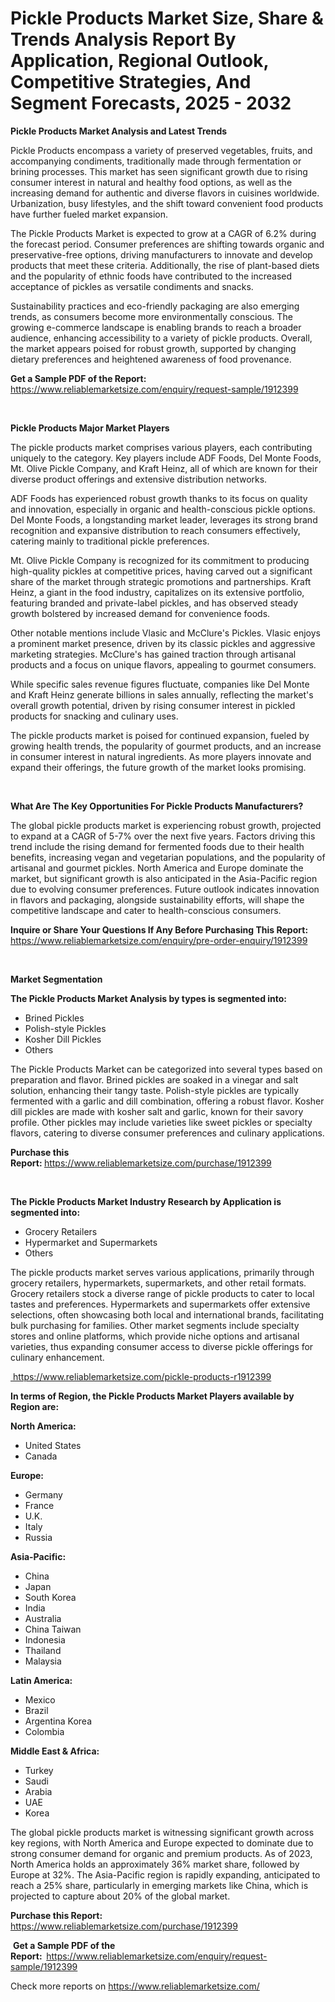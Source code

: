 <p><h1>Pickle Products Market Size, Share & Trends Analysis Report By Application, Regional Outlook, Competitive Strategies, And Segment Forecasts, 2025 - 2032</h1></p><p><strong>Pickle Products Market Analysis and Latest Trends</strong></p>
<p><p>Pickle Products encompass a variety of preserved vegetables, fruits, and accompanying condiments, traditionally made through fermentation or brining processes. This market has seen significant growth due to rising consumer interest in natural and healthy food options, as well as the increasing demand for authentic and diverse flavors in cuisines worldwide. Urbanization, busy lifestyles, and the shift toward convenient food products have further fueled market expansion.</p><p>The Pickle Products Market is expected to grow at a CAGR of 6.2% during the forecast period. Consumer preferences are shifting towards organic and preservative-free options, driving manufacturers to innovate and develop products that meet these criteria. Additionally, the rise of plant-based diets and the popularity of ethnic foods have contributed to the increased acceptance of pickles as versatile condiments and snacks. </p><p>Sustainability practices and eco-friendly packaging are also emerging trends, as consumers become more environmentally conscious. The growing e-commerce landscape is enabling brands to reach a broader audience, enhancing accessibility to a variety of pickle products. Overall, the market appears poised for robust growth, supported by changing dietary preferences and heightened awareness of food provenance.</p></p>
<p><strong>Get a Sample PDF of the Report:&nbsp;</strong> <a href="https://www.reliablemarketsize.com/enquiry/request-sample/1912399?utm_campaign=2941&utm_medium=2&utm_source=Github&utm_content=ia&utm_term=07042025&utm_id=pickle-products">https://www.reliablemarketsize.com/enquiry/request-sample/1912399</a></p>
<p>&nbsp;</p>
<p><strong>Pickle Products Major Market Players</strong></p>
<p><p>The pickle products market comprises various players, each contributing uniquely to the category. Key players include ADF Foods, Del Monte Foods, Mt. Olive Pickle Company, and Kraft Heinz, all of which are known for their diverse product offerings and extensive distribution networks.</p><p>ADF Foods has experienced robust growth thanks to its focus on quality and innovation, especially in organic and health-conscious pickle options. Del Monte Foods, a longstanding market leader, leverages its strong brand recognition and expansive distribution to reach consumers effectively, catering mainly to traditional pickle preferences.</p><p>Mt. Olive Pickle Company is recognized for its commitment to producing high-quality pickles at competitive prices, having carved out a significant share of the market through strategic promotions and partnerships. Kraft Heinz, a giant in the food industry, capitalizes on its extensive portfolio, featuring branded and private-label pickles, and has observed steady growth bolstered by increased demand for convenience foods.</p><p>Other notable mentions include Vlasic and McClure's Pickles. Vlasic enjoys a prominent market presence, driven by its classic pickles and aggressive marketing strategies. McClure's has gained traction through artisanal products and a focus on unique flavors, appealing to gourmet consumers.</p><p>While specific sales revenue figures fluctuate, companies like Del Monte and Kraft Heinz generate billions in sales annually, reflecting the market's overall growth potential, driven by rising consumer interest in pickled products for snacking and culinary uses.</p><p>The pickle products market is poised for continued expansion, fueled by growing health trends, the popularity of gourmet products, and an increase in consumer interest in natural ingredients. As more players innovate and expand their offerings, the future growth of the market looks promising.</p></p>
<p>&nbsp;</p>
<p><strong>What Are The Key Opportunities For Pickle Products Manufacturers?</strong></p>
<p><p>The global pickle products market is experiencing robust growth, projected to expand at a CAGR of 5-7% over the next five years. Factors driving this trend include the rising demand for fermented foods due to their health benefits, increasing vegan and vegetarian populations, and the popularity of artisanal and gourmet pickles. North America and Europe dominate the market, but significant growth is also anticipated in the Asia-Pacific region due to evolving consumer preferences. Future outlook indicates innovation in flavors and packaging, alongside sustainability efforts, will shape the competitive landscape and cater to health-conscious consumers.</p></p>
<p><strong>Inquire or Share Your Questions If Any Before Purchasing This Report:</strong> <a href="https://www.reliablemarketsize.com/enquiry/pre-order-enquiry/1912399?utm_campaign=2941&utm_medium=2&utm_source=Github&utm_content=ia&utm_term=07042025&utm_id=pickle-products">https://www.reliablemarketsize.com/enquiry/pre-order-enquiry/1912399</a></p>
<p>&nbsp;</p>
<p><strong>Market Segmentation</strong></p>
<p><strong>The Pickle Products Market Analysis by types is segmented into:</strong></p>
<p><ul><li>Brined Pickles</li><li>Polish-style Pickles</li><li>Kosher Dill Pickles</li><li>Others</li></ul></p>
<p><p>The Pickle Products Market can be categorized into several types based on preparation and flavor. Brined pickles are soaked in a vinegar and salt solution, enhancing their tangy taste. Polish-style pickles are typically fermented with a garlic and dill combination, offering a robust flavor. Kosher dill pickles are made with kosher salt and garlic, known for their savory profile. Other pickles may include varieties like sweet pickles or specialty flavors, catering to diverse consumer preferences and culinary applications.</p></p>
<p><strong>Purchase this Report:&nbsp;</strong><a href="https://www.reliablemarketsize.com/purchase/1912399?utm_campaign=2941&utm_medium=2&utm_source=Github&utm_content=ia&utm_term=07042025&utm_id=pickle-products">https://www.reliablemarketsize.com/purchase/1912399</a></p>
<p>&nbsp;</p>
<p><strong>The Pickle Products Market Industry Research by Application is segmented into:</strong></p>
<p><ul><li>Grocery Retailers</li><li>Hypermarket and Supermarkets</li><li>Others</li></ul></p>
<p><p>The pickle products market serves various applications, primarily through grocery retailers, hypermarkets, supermarkets, and other retail formats. Grocery retailers stock a diverse range of pickle products to cater to local tastes and preferences. Hypermarkets and supermarkets offer extensive selections, often showcasing both local and international brands, facilitating bulk purchasing for families. Other market segments include specialty stores and online platforms, which provide niche options and artisanal varieties, thus expanding consumer access to diverse pickle offerings for culinary enhancement.</p></p>
<p><a href="https://www.reliablemarketsize.com/pickle-products-r1912399?utm_campaign=2941&utm_medium=2&utm_source=Github&utm_content=ia&utm_term=07042025&utm_id=pickle-products">&nbsp;https://www.reliablemarketsize.com/pickle-products-r1912399</a></p>
<p><strong>In terms of Region, the Pickle Products Market Players available by Region are:</strong></p>
<p>
    <p> <strong> North America: </strong>
        <ul>
            <li>United States</li>
            <li>Canada</li>
        </ul>
        </p> 
    <p> <strong> Europe: </strong>
        <ul>
            <li>Germany</li>
            <li>France</li>
            <li>U.K.</li>
            <li>Italy</li>
            <li>Russia</li>
        </ul>
        </p> 
    <p> <strong> Asia-Pacific: </strong>
        <ul>
            <li>China</li>
            <li>Japan</li>
            <li>South Korea</li>
            <li>India</li>
            <li>Australia</li>
            <li>China Taiwan</li>
            <li>Indonesia</li>
            <li>Thailand</li>
            <li>Malaysia</li>
        </ul>
        </p> 
    <p> <strong> Latin America: </strong>
        <ul>
            <li>Mexico</li>
            <li>Brazil</li>
            <li>Argentina Korea</li>
            <li>Colombia</li>
        </ul>
        </p> 
    <p> <strong> Middle East & Africa: </strong>
        <ul>
            <li>Turkey</li>
            <li>Saudi</li>
            <li>Arabia</li>
            <li>UAE</li>
            <li>Korea</li>
        </ul>
    </p>
    </p>
<p><p>The global pickle products market is witnessing significant growth across key regions, with North America and Europe expected to dominate due to strong consumer demand for organic and premium products. As of 2023, North America holds an approximately 36% market share, followed by Europe at 32%. The Asia-Pacific region is rapidly expanding, anticipated to reach a 25% share, particularly in emerging markets like China, which is projected to capture about 20% of the global market.</p></p>
<p><strong>Purchase this Report: </strong><a href="https://www.reliablemarketsize.com/purchase/1912399?utm_campaign=2941&utm_medium=2&utm_source=Github&utm_content=ia&utm_term=07042025&utm_id=pickle-products">https://www.reliablemarketsize.com/purchase/1912399</a></p>
<p>&nbsp;<strong>Get a Sample PDF of the Report:&nbsp;&nbsp;</strong><a href="https://www.reliablemarketsize.com/enquiry/request-sample/1912399?utm_campaign=2941&utm_medium=2&utm_source=Github&utm_content=ia&utm_term=07042025&utm_id=pickle-products">https://www.reliablemarketsize.com/enquiry/request-sample/1912399</a></p>
<p><strong></strong></p>
<p>Check more reports on <a href="https://www.reliablemarketsize.com/?utm_campaign=2941&utm_medium=2&utm_source=Github&utm_content=ia&utm_term=07042025&utm_id=pickle-products">https://www.reliablemarketsize.com/</a></p>